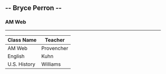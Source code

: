 ## **--** Bryce Perron **--**
### AM Web
---
| Class Name       | Teacher             |
|------------------|---------------------|
| AM Web           | Provencher          |
| English          | Kuhn                |
| U.S. History     | Williams            |
